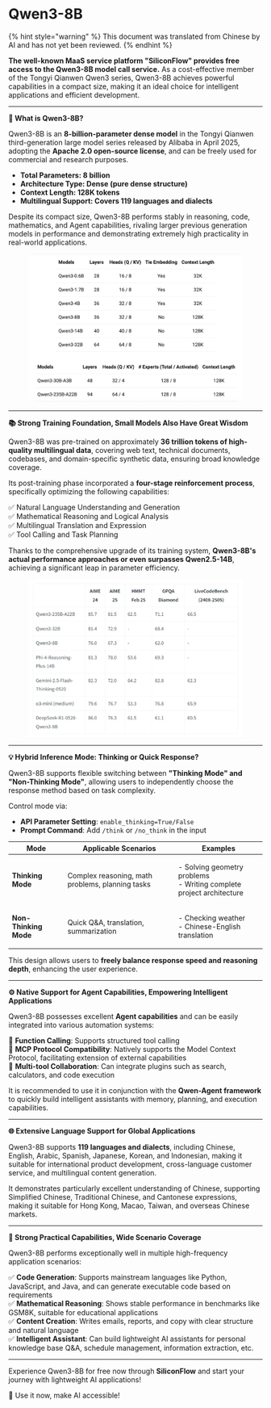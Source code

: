 # Qwen3-8B


{% hint style="warning" %}
This document was translated from Chinese by AI and has not yet been reviewed.
{% endhint %}




**The well-known MaaS service platform "SiliconFlow" provides free access to the Qwen3-8B model call service.** As a cost-effective member of the Tongyi Qianwen Qwen3 series, Qwen3-8B achieves powerful capabilities in a compact size, making it an ideal choice for intelligent applications and efficient development.

***

**🚀 What is Qwen3-8B?**

Qwen3-8B is an **8-billion-parameter dense model** in the Tongyi Qianwen third-generation large model series released by Alibaba in April 2025, adopting the **Apache 2.0 open-source license**, and can be freely used for commercial and research purposes.

*   **Total Parameters: 8 billion**
*   **Architecture Type: Dense (pure dense structure)**
*   **Context Length: 128K tokens**
*   **Multilingual Support: Covers 119 languages and dialects**

Despite its compact size, Qwen3-8B performs stably in reasoning, code, mathematics, and Agent capabilities, rivaling larger previous generation models in performance and demonstrating extremely high practicality in real-world applications.

<figure><img src="../../../.gitbook/assets/image (2).png" alt=""><figcaption></figcaption></figure>

***

**📚 Strong Training Foundation, Small Models Also Have Great Wisdom**

Qwen3-8B was pre-trained on approximately **36 trillion tokens of high-quality multilingual data**, covering web text, technical documents, codebases, and domain-specific synthetic data, ensuring broad knowledge coverage.

Its post-training phase incorporated a **four-stage reinforcement process**, specifically optimizing the following capabilities:

✅ Natural Language Understanding and Generation\
✅ Mathematical Reasoning and Logical Analysis\
✅ Multilingual Translation and Expression\
✅ Tool Calling and Task Planning

Thanks to the comprehensive upgrade of its training system, **Qwen3-8B's actual performance approaches or even surpasses Qwen2.5-14B**, achieving a significant leap in parameter efficiency.

<figure><img src="../../../.gitbook/assets/image (1) (1).png" alt=""><figcaption></figcaption></figure>

***

**💡 Hybrid Inference Mode: Thinking or Quick Response?**

Qwen3-8B supports flexible switching between **"Thinking Mode" and "Non-Thinking Mode"**, allowing users to independently choose the response method based on task complexity.

Control mode via:

*   **API Parameter Setting**: `enable_thinking=True/False`
*   **Prompt Command**: Add `/think` or `/no_think` in the input

| Mode              | Applicable Scenarios                   | Examples                                          |
| ----------------- | -------------------------------------- | ------------------------------------------------- |
| **Thinking Mode** | Complex reasoning, math problems, planning tasks | <p>- Solving geometry problems<br>- Writing complete project architecture</p> |
| **Non-Thinking Mode** | Quick Q&A, translation, summarization  | <p>- Checking weather<br>- Chinese-English translation</p>      |

This design allows users to **freely balance response speed and reasoning depth**, enhancing the user experience.

***

**⚙️ Native Support for Agent Capabilities, Empowering Intelligent Applications**

Qwen3-8B possesses excellent **Agent capabilities** and can be easily integrated into various automation systems:

🔹 **Function Calling**: Supports structured tool calling\
🔹 **MCP Protocol Compatibility**: Natively supports the Model Context Protocol, facilitating extension of external capabilities\
🔹 **Multi-tool Collaboration**: Can integrate plugins such as search, calculators, and code execution

It is recommended to use it in conjunction with the **Qwen-Agent framework** to quickly build intelligent assistants with memory, planning, and execution capabilities.

***

**🌐 Extensive Language Support for Global Applications**

Qwen3-8B supports **119 languages and dialects**, including Chinese, English, Arabic, Spanish, Japanese, Korean, and Indonesian, making it suitable for international product development, cross-language customer service, and multilingual content generation.

It demonstrates particularly excellent understanding of Chinese, supporting Simplified Chinese, Traditional Chinese, and Cantonese expressions, making it suitable for Hong Kong, Macao, Taiwan, and overseas Chinese markets.

***

**🧠 Strong Practical Capabilities, Wide Scenario Coverage**

Qwen3-8B performs exceptionally well in multiple high-frequency application scenarios:

✅ **Code Generation**: Supports mainstream languages like Python, JavaScript, and Java, and can generate executable code based on requirements\
✅ **Mathematical Reasoning**: Shows stable performance in benchmarks like GSM8K, suitable for educational applications\
✅ **Content Creation**: Writes emails, reports, and copy with clear structure and natural language\
✅ **Intelligent Assistant**: Can build lightweight AI assistants for personal knowledge base Q&A, schedule management, information extraction, etc.

***

Experience Qwen3-8B for free now through **SiliconFlow** and start your journey with lightweight AI applications!

📘 Use it now, make AI accessible!